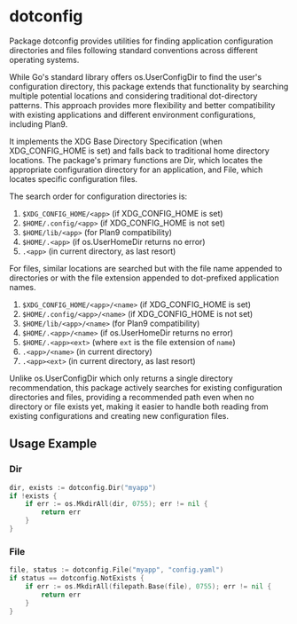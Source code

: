 # dotconfig
Package dotconfig provides utilities for finding application configuration directories
and files following standard conventions across different operating systems.

While Go's standard library offers os.UserConfigDir to find the user's configuration
directory, this package extends that functionality by searching multiple potential
locations and considering traditional dot-directory patterns. This approach provides
more flexibility and better compatibility with existing applications and different
environment configurations, including Plan9.

It implements the XDG Base Directory Specification (when XDG_CONFIG_HOME is set)
and falls back to traditional home directory locations. The package's primary functions
are Dir, which locates the appropriate configuration directory for an application,
and File, which locates specific configuration files.

The search order for configuration directories is:

1. `$XDG_CONFIG_HOME/<app>` (if XDG_CONFIG_HOME is set)
2. `$HOME/.config/<app>` (if XDG_CONFIG_HOME is not set)
3. `$HOME/lib/<app>` (for Plan9 compatibility)
4. `$HOME/.<app>` (if os.UserHomeDir returns no error)
5. `.<app>` (in current directory, as last resort)

For files, similar locations are searched but with the file name appended to directories
or with the file extension appended to dot-prefixed application names.

1. `$XDG_CONFIG_HOME/<app>/<name>` (if XDG_CONFIG_HOME is set)
2. `$HOME/.config/<app>/<name>` (if XDG_CONFIG_HOME is not set)
3. `$HOME/lib/<app>/<name>` (for Plan9 compatibility)
4. `$HOME/.<app>/<name>` (if os.UserHomeDir returns no error)
5. `$HOME/.<app><ext>` (where `ext` is the file extension of `name`)
6. `.<app>/<name>` (in current directory)
7. `.<app><ext>` (in current directory, as last resort)

Unlike os.UserConfigDir which only returns a single directory recommendation,
this package actively searches for existing configuration directories and files, providing
a recommended path even when no directory or file exists yet, making it easier to handle
both reading from existing configurations and creating new configuration files.

## Usage Example

### Dir

```go
dir, exists := dotconfig.Dir("myapp")
if !exists {
	if err := os.MkdirAll(dir, 0755); err != nil {
		return err
	}
}
```

### File

```go
file, status := dotconfig.File("myapp", "config.yaml")
if status == dotconfig.NotExists {
	if err := os.MkdirAll(filepath.Base(file), 0755); err != nil {
		return err
	}
}
```
